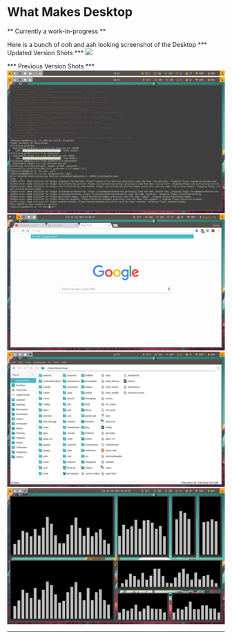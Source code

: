 # What Makes Desktop

** Currently a work-in-progress **

Here is a bunch of ooh and aah looking screenshot of the Desktop
*** Updated Version Shots ***
 ![](Screenshots/Screenshots.png)


*** Previous Version Shots ***
 ![](Screenshots/screenshot_6.png)
  ![](Screenshots/2018-02-23-024416_1280x800_scrot.png)
   ![](Screenshots/2018-02-24-184023_1280x800_scrot.png)
    ![](Screenshots/screenshot_5.png)
     ![](Screenshots/screenshot_8.png)

* * *
